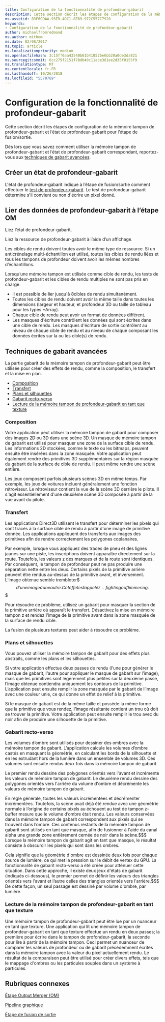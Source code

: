 ```yaml
---
title: Configuration de la fonctionnalité de profondeur-gabarit
description: Cette section décrit les étapes de configuration de la mémoire tampon de profondeur-gabarit et l’état de profondeur-gabarit pour l’étape de fusion/sortie.
ms.assetid: B3F6CDAA-93ED-4DC1-8E69-972C557C7920
keywords:
- Configuration de la fonctionnalité de profondeur-gabarit
author: michaelfromredmond
ms.author: mithom
ms.date: 02/08/2017
ms.topic: article
ms.localizationpriority: medium
ms.openlocfilehash: 3c15ff6aa43540b61b410525e6bb20a0de3da821
ms.sourcegitcommit: 6cc275f2151f78db40c11ace381ee2d35f0155f9
ms.translationtype: MT
ms.contentlocale: fr-FR
ms.lasthandoff: 10/26/2018
ms.locfileid: "5570789"
---
```

# <a name="span-iddirect3dconceptsconfiguringdepth-stencilfunctionalityspanconfiguring-depth-stencil-functionality"></a><span id="direct3dconcepts.configuring_depth-stencil_functionality"></span>Configuration de la fonctionnalité de profondeur-gabarit


Cette section décrit les étapes de configuration de la mémoire tampon de profondeur-gabarit et l’état de profondeur-gabarit pour l’étape de fusion/sortie.

Dès lors que vous savez comment utiliser la mémoire tampon de profondeur-gabarit et l’état de profondeur-gabarit correspondant, reportez-vous aux [techniques de gabarit avancées](#advanced-stencil-techniques).

## <a name="span-idcreatedepthstencilstatespanspan-idcreatedepthstencilstatespanspan-idcreatedepthstencilstatespancreate-depth-stencil-state"></a><span id="Create_Depth_Stencil_State"></span><span id="create_depth_stencil_state"></span><span id="CREATE_DEPTH_STENCIL_STATE"></span>Créer un état de profondeur-gabarit


L'état de profondeur-gabarit indique à l’étape de fusion/sortie comment effectuer le [test de profondeur-gabarit](https://msdn.microsoft.com/library/windows/desktop/bb205120). Le test de profondeur-gabarit détermine s'il convient ou non d'écrire un pixel donné.

## <a name="span-idbinddepthstenciltotheomstagespanspan-idbinddepthstenciltotheomstagespanspan-idbinddepthstenciltotheomstagespanbind-depth-stencil-data-to-the-om-stage"></a><span id="Bind_Depth_Stencil_to_the_OM_Stage"></span><span id="bind_depth_stencil_to_the_om_stage"></span><span id="BIND_DEPTH_STENCIL_TO_THE_OM_STAGE"></span>Lier des données de profondeur-gabarit à l’étape OM


Liez l’état de profondeur-gabarit.

Liez la ressource de profondeur-gabarit à l’aide d’un affichage.

Les cibles de rendu doivent toutes avoir le même type de ressource. Si un anticrénelage multi-échantillon est utilisé, toutes les cibles de rendu liées et tous les tampons de profondeur doivent avoir les mêmes nombres d’échantillons.

Lorsqu’une mémoire tampon est utilisée comme cible de rendu, les tests de profondeur-gabarit et les cibles de rendu multiples ne sont pas pris en charge.

-   Il est possible de lier jusqu'à 8cibles de rendu simultanément.
-   Toutes les cibles de rendu doivent avoir la même taille dans toutes les dimensions (largeur et hauteur, et profondeur 3D ou taille de tableau pour les types \*Array).
-   Chaque cible de rendu peut avoir un format de données différent.
-   Les masques d'écriture contrôlent les données qui sont écrites dans une cible de rendu. Les masques d'écriture de sortie contrôlent au niveau de chaque cible de rendu et au niveau de chaque composant les données écrites sur la ou les cible(s) de rendu.

## <a name="span-idadvancedstenciltechniquesspanspan-idadvancedstenciltechniquesspanspan-idadvancedstenciltechniquesspanspan-idadvanced-stencil-techniquesspanadvanced-stencil-techniques"></a><span id="Advanced_Stencil_Techniques"></span><span id="advanced_stencil_techniques"></span><span id="ADVANCED_STENCIL_TECHNIQUES"></span><span id="advanced-stencil-techniques"></span>Techniques de gabarit avancées


La partie gabarit de la mémoire tampon de profondeur-gabarit peut être utilisée pour créer des effets de rendu, comme la composition, le transfert et la mise en plan.

-   [Composition](#compositing)
-   [Transfert](#decaling)
-   [Plans et silhouettes](#outlines-and-silhouettes)
-   [Gabarit recto-verso](#two-sided-stencil)
-   [Lecture de la mémoire tampon de profondeur-gabarit en tant que texture](#reading-the-depth-stencil-buffer-as-a-texture)

### <a name="span-idcompositingspanspan-idcompositingspanspan-idcompositingspancompositing"></a><span id="Compositing"></span><span id="compositing"></span><span id="COMPOSITING"></span>Composition

Votre application peut utiliser la mémoire tampon de gabarit pour composer des images 2D ou 3D dans une scène 3D. Un masque de mémoire tampon de gabarit est utilisé pour masquer une zone de la surface cible de rendu. Les informations 2D stockées, comme le texte ou les bitmaps, peuvent ensuite être insérées dans la zone masquée. Votre application peut également rendre des primitives 3D supplémentaires sur la région masquée du gabarit de la surface de cible de rendu. Il peut même rendre une scène entière.

Les jeux composent parfois plusieurs scènes 3D en même temps. Par exemple, les jeux de voitures incluent généralement une fonction rétroviseur. Le rétroviseur contient la vue de la scène 3D derrière le pilote. Il s'agit essentiellement d'une deuxième scène 3D composée à partir de la vue avant du pilote.

### <a name="span-iddecalingspanspan-iddecalingspanspan-iddecalingspandecaling"></a><span id="Decaling"></span><span id="decaling"></span><span id="DECALING"></span>Transfert

Les applications Direct3D utilisent le transfert pour déterminer les pixels qui sont tracés à la surface cible de rendu à partir d'une image de primitive donnée. Les applications appliquent des transferts aux images des primitives afin de rendre correctement les polygones coplanaires.

Par exemple, lorsque vous appliquez des traces de pneu et des lignes jaunes sur une piste, les inscriptions doivent apparaître directement sur la route. Toutefois, les valeurs z des marques et de la route sont identiques. Par conséquent, le tampon de profondeur peut ne pas produire une séparation nette entre les deux. Certains pixels de la primitive arrière peuvent être rendus au-dessus de la primitive avant, et inversement. L’image obtenue semble trembloter$$$ d’une image à une autre. Cet effet est appelé z-fighting ou flimmering.$$$

Pour résoudre ce problème, utilisez un gabarit pour masquer la section de la primitive arrière où apparaît le transfert. Désactivez la mise en mémoire tampon z et rendez l'image de la primitive avant dans la zone masquée de la surface de rendu cible.

La fusion de plusieurs textures peut aider à résoudre ce problème.

### <a name="span-idoutlinesandsilhouettesspanspan-idoutlinesandsilhouettesspanspan-idoutlinesandsilhouettesspanspan-idoutlines-and-silhouettesoutlines-and-silhouettes"></a><span id="Outlines_and_Silhouettes"></span><span id="outlines_and_silhouettes"></span><span id="OUTLINES_AND_SILHOUETTES"></span><span id="outlines-and-silhouettes">Plans et silhouettes

Vous pouvez utiliser la mémoire tampon de gabarit pour des effets plus abstraits, comme les plans et les silhouettes.

Si votre application effectue deux passes de rendu (l'une pour générer le masque de gabarit, l'autre pour appliquer le masque de gabarit sur l’image), mais que les primitives sont légèrement plus petites sur la deuxième passe, l’image obtenue contiendra uniquement les contours de la primitive. L’application peut ensuite remplir la zone masquée par le gabarit de l’image avec une couleur unie, ce qui donne un effet de relief à la primitive.

Si le masque de gabarit est de la même taille et possède la même forme que la primitive que vous rendez, l’image résultante contient un trou où doit se trouver la primitive. Votre application peut ensuite remplir le trou avec du noir afin de produire une silhouette de la primitive.

### <a name="span-idtwosidedstencilspanspan-idtwosidedstencilspanspan-idtwosidedstencilspantwo-sided-stencil"></a><span id="Two_Sided_Stencil"></span><span id="two_sided_stencil"></span><span id="TWO_SIDED_STENCIL"></span>Gabarit recto-verso

Les volumes d’ombre sont utilisés pour dessiner des ombres avec la mémoire tampon de gabarit. L’application calcule les volumes d’ombre castés en masquant la géométrie, en calculant les bords de la silhouette et en les extrudant hors de la lumière dans un ensemble de volumes 3D. Ces volumes sont ensuite rendus deux fois dans la mémoire tampon de gabarit.

Le premier rendu dessine des polygones orientés vers l'avant et incrémente les valeurs de mémoire tampon de gabarit. Le deuxième rendu dessine des polygones orientés vers l'arrière du volume d'ombre et décrémente les valeurs de mémoire tampon de gabarit.

En règle générale, toutes les valeurs incrémentées et décrémenter incrémentées. Toutefois, la scène avait déjà été rendue avec une géométrie normale à l’origine de certains pixels au échouent au test de tampon z-buffer mesure que le volume d’ombre était rendu. Les valeurs conservées dans la mémoire tampon de gabarit correspondent aux pixels qui se trouvent dans l’ombre. Ces contenus restants de la mémoire tampon de gabarit sont utilisés en tant que masque, afin de fusionner à l'aide du canal alpha une grande zone entièrement cernée de noir dans la scène.$$$ Lorsque la mémoire tampon de gabarit agit en tant que masque, le résultat consiste à obscurcir les pixels qui sont dans les ombres.

Cela signifie que la géométrie d'ombre est dessinée deux fois pour chaque source de lumière, ce qui met la pression sur le débit de vertex du GPU. La fonctionnalité de gabarit recto-verso a été créée pour atténuer cette situation. Dans cette approche, il existe deux jeux d'états de gabarit (indiqués ci-dessous), le premier permet de définir les valeurs des triangles orientés vers l'avant et l’autre celles des triangles orientés vers l'arrière.$$$ De cette façon, un seul passage est dessiné par volume d'ombre, par lumière.

### <a name="span-idreadingthedepth-stencilbufferasatexturespanspan-idreadingthedepth-stencilbufferasatexturespanspan-idreadingthedepth-stencilbufferasatexturespanspan-idreading-the-depth-stencil-buffer-as-a-texturespanreading-the-depth-stencil-buffer-as-a-texture"></a><span id="Reading_the_Depth-Stencil_Buffer_as_a_Texture"></span><span id="reading_the_depth-stencil_buffer_as_a_texture"></span><span id="READING_THE_DEPTH-STENCIL_BUFFER_AS_A_TEXTURE"></span><span id="reading-the-depth-stencil-buffer-as-a-texture"></span>Lecture de la mémoire tampon de profondeur-gabarit en tant que texture

Une mémoire tampon de profondeur-gabarit peut être lue par un nuanceur en tant que texture. Une application qui lit une mémoire tampon de profondeur-gabarit en tant que texture effectue un rendu en deux passes; la première pour écrire dans le tampon de profondeur-gabarit, la seconde pour lire à partir de la mémoire tampon. Ceci permet un nuanceur de comparer les valeurs de profondeur ou de gabarit précédemment écrites dans la mémoire tampon avec la valeur du pixel actuellement rendu. Le résultat de la comparaison peut être utilisé pour créer divers effets, tels que le mappage d'ombres ou les particules souples dans un système à particules.

## <a name="span-idrelated-topicsspanrelated-topics"></a><span id="related-topics"></span>Rubriques connexes


[Étape Output Merger (OM)](output-merger-stage--om-.md)

[Pipeline graphique](graphics-pipeline.md)

[Étape de fusion de sortie](https://msdn.microsoft.com/library/windows/desktop/bb205120)
